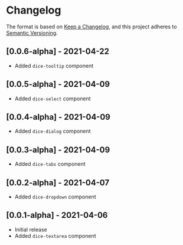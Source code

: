 # Changelog

The format is based on [Keep a Changelog](https://keepachangelog.com/en/1.0.0/),
and this project adheres to [Semantic Versioning](https://semver.org/spec/v2.0.0.html).

## [0.0.6-alpha] - 2021-04-22

- Added `dice-tooltip` component

## [0.0.5-alpha] - 2021-04-09

- Added `dice-select` component

## [0.0.4-alpha] - 2021-04-09

- Added `dice-dialog` component

## [0.0.3-alpha] - 2021-04-09

- Added `dice-tabs` component

## [0.0.2-alpha] - 2021-04-07

- Added `dice-dropdown` component

## [0.0.1-alpha] - 2021-04-06

- Initial release
- Added `dice-textarea` component

